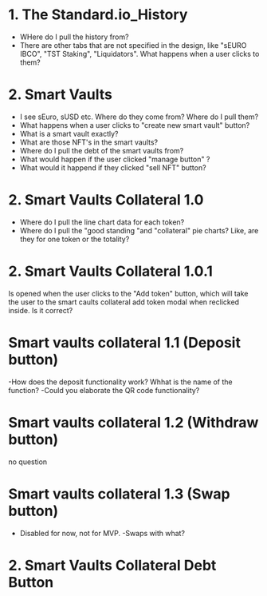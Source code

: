 # 1. The Standard.io_History

- WHere do I pull the history from?
- There are other tabs that are not specified in the design, like "sEURO IBCO", "TST Staking", "Liquidators". What happens when a user clicks to them?

# 2. Smart Vaults

- I see sEuro, sUSD etc. Where do they come from? Where do I pull them?
- What happens when a user clicks to "create new smart vault" button?
- What is a smart vault exactly?
- What are those NFT's in the smart vaults?
- Where do I pull the debt of the smart vaults from?
- What would happen if the user clicked "manage button" ?
- What would it happend if they clicked "sell NFT" button?

# 2. Smart Vaults Collateral 1.0

- Where do I pull the line chart data for each token?
- Where do I pull the "good standing "and "collateral" pie charts? Like, are they for one token or the totality?

# 2. Smart Vaults Collateral 1.0.1

Is opened when the user clicks to the "Add token" button, which will take the user to the smart caults collateral add token modal when reclicked inside. Is it correct?

# Smart vaults collateral 1.1 (Deposit button)

-How does the deposit functionality work? Whhat is the name of the function?
-Could you elaborate the QR code functionality?

# Smart vaults collateral 1.2 (Withdraw button)

no question

# Smart vaults collateral 1.3 (Swap button)

- Disabled for now, not for MVP.
  -Swaps with what?

# 2. Smart Vaults Collateral Debt Button
